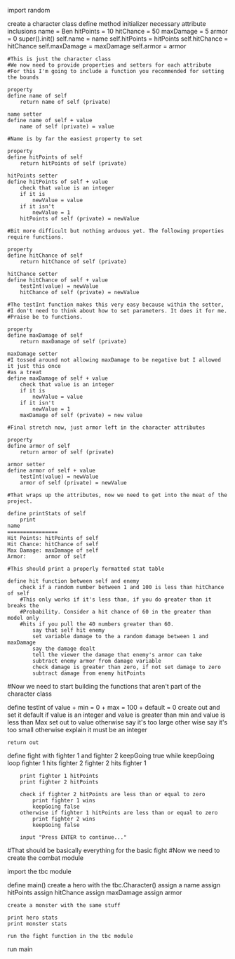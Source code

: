 import random

create a character class
	define method initializer
		necessary attribute inclusions
			name = Ben
			hitPoints = 10
			hitChance = 50
			maxDamage = 5
			armor = 0
		super().init()
		self.name = name
		self.hitPoints = hitPoints
		self.hitChance = hitChance
		self.maxDamage = maxDamage
		self.armor = armor
		
	#This is just the character class
	#We now need to provide properties and setters for each attribute
	#For this I'm going to include a function you recommended for setting the bounds
	
	property
	define name of self
		return name of self (private)
		
	name setter
	define name of self + value
		name of self (private) = value
		
	#Name is by far the easiest property to set
	
	property
	define hitPoints of self
		return hitPoints of self (private)
	
	hitPoints setter
	define hitPoints of self + value
		check that value is an integer
		if it is
			newValue = value
		if it isn't
			newValue = 1
		hitPoints of self (private) = newValue
	
	#Bit more difficult but nothing arduous yet. The following properties require functions.
	
	property
	define hitChance of self
		return hitChance of self (private)
		
	hitChance setter
	define hitChance of self + value
		testInt(value) = newValue
		hitChance of self (private) = newValue
	
	#The testInt function makes this very easy because within the setter,
	#I don't need to think about how to set parameters. It does it for me.
	#Praise be to functions.
	
	property
	define maxDamage of self
		return maxDamage of self (private)
		
	maxDamage setter
	#I tossed around not allowing maxDamage to be negative but I allowed it just this once
	#as a treat
	define maxDamage of self + value
		check that value is an integer
		if it is
			newValue = value
		if it isn't
			newValue = 1
		maxDamage of self (private) = new value
		
	#Final stretch now, just armor left in the character attributes
	
	property
	define armor of self
		return armor of self (private)
	
	armor setter
	define armor of self + value
		testInt(value) = newValue
		armor of self (private) = newValue
	
	#That wraps up the attributes, now we need to get into the meat of the project.
	
	define printStats of self
		print
	name
	================
	Hit Points: hitPoints of self
	Hit Chance: hitChance of self
	Max Damage: maxDamage of self
	Armor:      armor of self
	
	#This should print a properly formatted stat table
	
	define hit function between self and enemy
		check if a random number between 1 and 100 is less than hitChance of self
		#This only works if it's less than, if you do greater than it breaks the 
		#Probability. Consider a hit chance of 60 in the greater than model only
		#hits if you pull the 40 numbers greater than 60.
			say that self hit enemy
			set variable damage to the a random damage between 1 and maxDamage
			say the damage dealt
			tell the viewer the damage that enemy's armor can take
			subtract enemy armor from damage variable
			check damage is greater than zero, if not set damage to zero
			subtract damage from enemy hitPoints

#Now we need to start building the functions that aren't part of the character class

define testInt of value + min = 0 + max = 100 + default = 0
	create out and set it default
	if value is an integer
		and value is greater than min
			and value is less than Max
				set out to value
			otherwise
				say it's too large
		other wise
			say it's too small
	otherwise
		explain it must be an integer
	
	return out
	
define fight with fighter 1 and fighter 2
	keepGoing true
	while keepGoing loop
		fighter 1 hits fighter 2
		fighter 2 hits fighter 1

		print fighter 1 hitPoints
		print fighter 2 hitPoints

		check if fighter 2 hitPoints are less than or equal to zero
			print fighter 1 wins
			keepGoing false
		otherwise if fighter 1 hitPoints are less than or equal to zero
			print fighter 2 wins
			keepGoing false
		
		input "Press ENTER to continue..."

#That should be basically everything for the basic fight
#Now we need to create the combat module

import the tbc module

define main()
	create a hero with the tbc.Character()
	assign a name
	assign hitPoints
	assign hitChance
	assign maxDamage
	assign armor
	
	create a monster with the same stuff
	
	print hero stats
	print monster stats
	
	run the fight function in the tbc module
	
run main